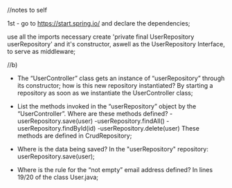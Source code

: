 //notes to self

1st - go to https://start.spring.io/ and declare the dependencies;

use all the imports necessary
create 'private final UserRepository userRepository' and it's constructor, aswell as the UserRepository Interface, to serve as middleware;

//b)
- The “UserController” class gets an instance of “userRepository” through its constructor; how is this new repository instantiated?
By starting a repository as soon as we instantiate the UserController class;

- List the methods invoked in the “userRepository” object by the “UserController”. Where are these methods defined?
        -userRepository.save(user)
        -userRepository.findAll()
        -userRepository.findById(id)
        -userRepository.delete(user)
    These methods are defined in CrudRepository;    

- Where is the data being saved?
In the "userRepository" repository: userRepository.save(user);

- Where is the rule for the “not empty” email address defined?
In lines 19/20 of the class User.java;
